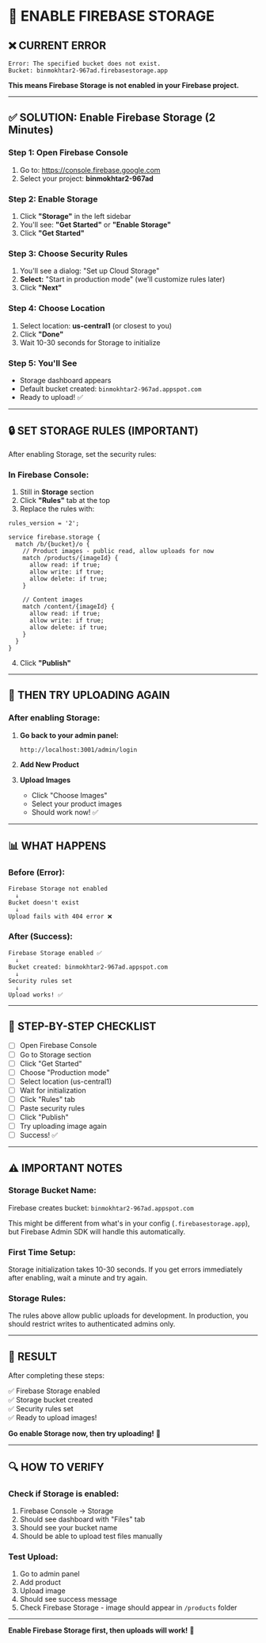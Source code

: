 # 🔧 ENABLE FIREBASE STORAGE

## ❌ **CURRENT ERROR**

```
Error: The specified bucket does not exist.
Bucket: binmokhtar2-967ad.firebasestorage.app
```

**This means Firebase Storage is not enabled in your Firebase project.**

---

## ✅ **SOLUTION: Enable Firebase Storage (2 Minutes)**

### Step 1: Open Firebase Console
1. Go to: https://console.firebase.google.com
2. Select your project: **binmokhtar2-967ad**

### Step 2: Enable Storage
1. Click **"Storage"** in the left sidebar
2. You'll see: **"Get Started"** or **"Enable Storage"**
3. Click **"Get Started"**

### Step 3: Choose Security Rules
1. You'll see a dialog: "Set up Cloud Storage"
2. **Select:** "Start in production mode" (we'll customize rules later)
3. Click **"Next"**

### Step 4: Choose Location
1. Select location: **us-central1** (or closest to you)
2. Click **"Done"**
3. Wait 10-30 seconds for Storage to initialize

### Step 5: You'll See
- Storage dashboard appears
- Default bucket created: `binmokhtar2-967ad.appspot.com`
- Ready to upload! ✅

---

## 🔒 **SET STORAGE RULES (IMPORTANT)**

After enabling Storage, set the security rules:

### In Firebase Console:
1. Still in **Storage** section
2. Click **"Rules"** tab at the top
3. Replace the rules with:

```
rules_version = '2';

service firebase.storage {
  match /b/{bucket}/o {
    // Product images - public read, allow uploads for now
    match /products/{imageId} {
      allow read: if true;
      allow write: if true;
      allow delete: if true;
    }
    
    // Content images
    match /content/{imageId} {
      allow read: if true;
      allow write: if true;
      allow delete: if true;
    }
  }
}
```

4. Click **"Publish"**

---

## 🎯 **THEN TRY UPLOADING AGAIN**

### After enabling Storage:

1. **Go back to your admin panel:**
   ```
   http://localhost:3001/admin/login
   ```

2. **Add New Product**

3. **Upload Images**
   - Click "Choose Images"
   - Select your product images
   - Should work now! ✅

---

## 📊 **WHAT HAPPENS**

### Before (Error):
```
Firebase Storage not enabled
  ↓
Bucket doesn't exist
  ↓
Upload fails with 404 error ❌
```

### After (Success):
```
Firebase Storage enabled ✅
  ↓
Bucket created: binmokhtar2-967ad.appspot.com
  ↓
Security rules set
  ↓
Upload works! ✅
```

---

## 🚀 **STEP-BY-STEP CHECKLIST**

- [ ] Open Firebase Console
- [ ] Go to Storage section
- [ ] Click "Get Started"
- [ ] Choose "Production mode"
- [ ] Select location (us-central1)
- [ ] Wait for initialization
- [ ] Click "Rules" tab
- [ ] Paste security rules
- [ ] Click "Publish"
- [ ] Try uploading image again
- [ ] Success! ✅

---

## ⚠️ **IMPORTANT NOTES**

### Storage Bucket Name:
Firebase creates bucket: `binmokhtar2-967ad.appspot.com`

This might be different from what's in your config (`.firebasestorage.app`), but Firebase Admin SDK will handle this automatically.

### First Time Setup:
Storage initialization takes 10-30 seconds. If you get errors immediately after enabling, wait a minute and try again.

### Storage Rules:
The rules above allow public uploads for development. In production, you should restrict writes to authenticated admins only.

---

## 🎉 **RESULT**

After completing these steps:

✅ Firebase Storage enabled  
✅ Storage bucket created  
✅ Security rules set  
✅ Ready to upload images!

**Go enable Storage now, then try uploading!** 📸

---

## 🔍 **HOW TO VERIFY**

### Check if Storage is enabled:
1. Firebase Console → Storage
2. Should see dashboard with "Files" tab
3. Should see your bucket name
4. Should be able to upload test files manually

### Test Upload:
1. Go to admin panel
2. Add product
3. Upload image
4. Should see success message
5. Check Firebase Storage - image should appear in `/products` folder

---

**Enable Firebase Storage first, then uploads will work!** 🚀



